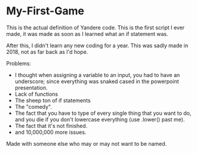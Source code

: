# My-First-Game
This is the actual definition of Yandere code. This is the first script I ever made, it was made as soon as I learned what an if statement was.

After this, I didn't learn any new coding for a year. This was sadly made in 2018, not as far back as I'd hope.

Problems:
* I thought when assigning a variable to an input, you had to have an underscore; since everything was snaked cased in the powerpoint presentation.
* Lack of functions
* The sheep ton of if statements
* The "comedy".
* The fact that you have to type of every single thing that you want to do, and you die if you don't lowercase everything (use .lower() past me).
* The fact that it's not finished.
* and 10,000,000 more issues.

Made with someone else who may or may not want to be named.
